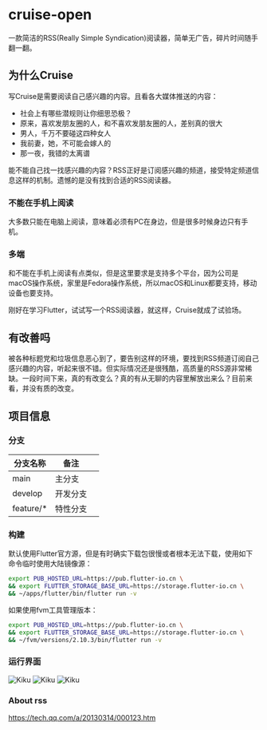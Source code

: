 # cruise-open

一款简洁的RSS(Really Simple Syndication)阅读器，简单无广告，碎片时间随手翻一翻。

## 为什么Cruise

写Cruise是需要阅读自己感兴趣的内容。且看各大媒体推送的内容：

* 社会上有哪些潜规则让你细思恐极？
* 原来，喜欢发朋友圈的人，和不喜欢发朋友圈的人，差别真的很大
* 男人，千万不要碰这四种女人
* 我前妻，她，不可能会嫁人的
* 那一夜，我错的太离谱

能不能自己找一找感兴趣的内容？RSS正好是订阅感兴趣的频道，接受特定频道信息这样的机制。遗憾的是没有找到合适的RSS阅读器。

### 不能在手机上阅读

大多数只能在电脑上阅读，意味着必须有PC在身边，但是很多时候身边只有手机。

### 多端

和不能在手机上阅读有点类似，但是这里要求是支持多个平台，因为公司是macOS操作系统，家里是Fedora操作系统，所以macOS和Linux都要支持，移动设备也要支持。

刚好在学习Flutter，试试写一个RSS阅读器，就这样，Cruise就成了试验场。

## 有改善吗

被各种标题党和垃圾信息恶心到了，要告别这样的环境，要找到RSS频道订阅自己感兴趣的内容，听起来很不错。但实际情况还是很残酷，高质量的RSS源非常稀缺。一段时间下来，真的有改变么？真的有从无聊的内容里解放出来么？目前来看，并没有质的改变。

## 项目信息

### 分支

| 分支名称      | 备注   |     |
| --------- | ---- | --- |
| main      | 主分支  |     |
| develop   | 开发分支 |     |
| feature/* | 特性分支 |     |

### 构建

默认使用Flutter官方源，但是有时确实下载包很慢或者根本无法下载，使用如下命令临时使用大陆镜像源：

```bash
export PUB_HOSTED_URL=https://pub.flutter-io.cn \ 
&& export FLUTTER_STORAGE_BASE_URL=https://storage.flutter-io.cn \
&& ~/apps/flutter/bin/flutter run -v
```

如果使用fvm工具管理版本：

```bash
export PUB_HOSTED_URL=https://pub.flutter-io.cn \
&& export FLUTTER_STORAGE_BASE_URL=https://storage.flutter-io.cn \
&& ~/fvm/versions/2.10.3/bin/flutter run -v
```

### 运行界面

![Kiku](docs/snapshot/home.jpeg)
![Kiku](docs/snapshot/sub.jpeg)
![Kiku](docs/snapshot/user-center.jpeg)

### About rss

https://tech.qq.com/a/20130314/000123.htm
